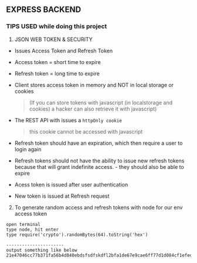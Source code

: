 ## EXPRESS BACKEND



### TIPS USED while doing this project

1. JSON WEB TOKEN & SECURITY
- Issues Access Token and Refresh Token

- Access token = short time to expire

- Refresh token = long time to expire

- Client stores access token in memory and NOT in local storage or cookies
  >    (If you can store tokens with javascript (in localstorage and cookies) a hacker can also retrieve it with javascript)

- The REST API with issues a `httpOnly cookie`
  > this cookie cannot be accessed with javascript

- Refresh token should have an expiration, which then require a user to login again

- Refresh tokens should not have the ability to issue new refresh tokens because that will grant indefinite access. - they should also be able to expire

- Acess token is issued after user authentication

- New token is issued at Refresh request

2. To generate random access and refresh tokens with node for our env access token
>>>> 
    open terminal
    type node, hit enter
    type require('crypto').randomBytes(64).toString('hex')

    ----------------------
    output something like below
    21e47046cc77b371fa56b4d840ebdsfsdfskdfl2bfa1de67e9cae6ff77d1d084cf1efed3c2c0d5a1a93ceadd7e6d76da527027f9278a794e166487e306afe527a7f4
>>>>
